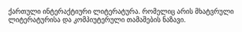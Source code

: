 ქართული ინტერაქტიური ლიტერატურა. რომელიც არის მხატვრული ლიტერატურისა და კომპიუტერული თამაშების ნაზავი.
